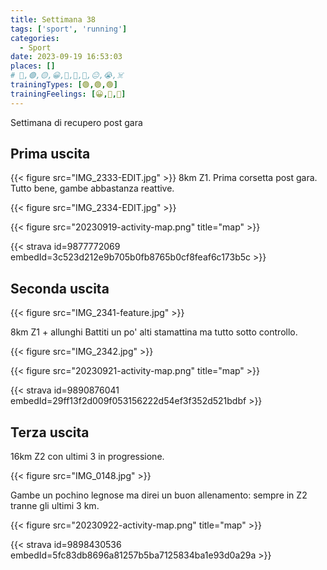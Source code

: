 ```yaml
---
title: Settimana 38
tags: ['sport', 'running']
categories:
  - Sport
date: 2023-09-19 16:53:03
places: []
# 🔴,🟢,🟡,😀,🙁,🫤,🙂,😐,😭,☠️
trainingTypes: [🟢,🟢,🟢]
trainingFeelings: [😀,🙂,🙂]
---
```

Settimana di recupero post gara
<!--more-->

## Prima uscita

{{< figure src="IMG_2333-EDIT.jpg" >}}
8km Z1. Prima corsetta post gara. Tutto bene, gambe abbastanza reattive.

{{< figure src="IMG_2334-EDIT.jpg" >}}

{{< figure src="20230919-activity-map.png" title="map" >}}

{{< strava id=9877772069 embedId=3c523d212e9b705b0fb8765b0cf8feaf6c173b5c >}}

## Seconda uscita
{{< figure src="IMG_2341-feature.jpg" >}}

8km Z1 + allunghi
Battiti un po' alti stamattina ma tutto sotto controllo.

{{< figure src="IMG_2342.jpg" >}}

{{< figure src="20230921-activity-map.png" title="map" >}}

{{< strava id=9890876041 embedId=29ff13f2d009f053156222d54ef3f352d521bdbf >}}

## Terza uscita

16km Z2 con ultimi 3 in progressione.

{{< figure src="IMG_0148.jpg" >}}

Gambe un pochino legnose ma direi un buon allenamento: sempre in Z2 tranne gli ultimi 3 km.

{{< figure src="20230922-activity-map.png" title="map" >}}

{{< strava id=9898430536 embedId=5fc83db8696a81257b5ba7125834ba1e93d0a29a >}}
